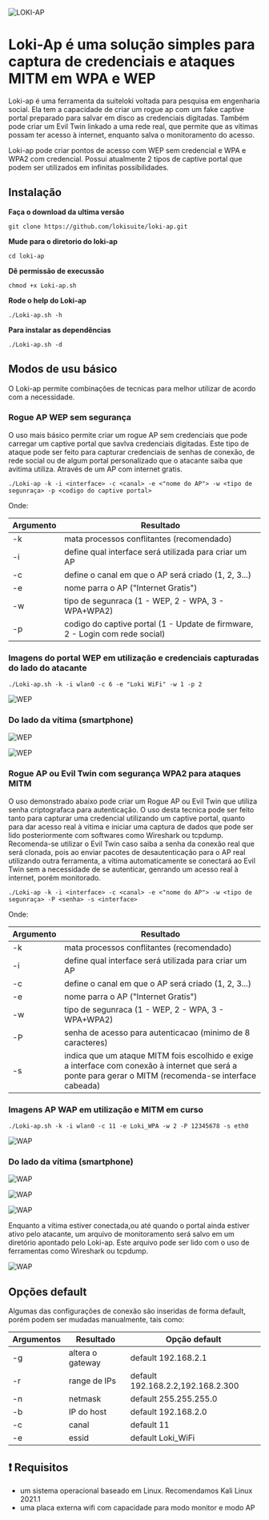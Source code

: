 ![LOKI-AP](https://raw.githubusercontent.com/lokisuite/images/main/logo.png)

# Loki-Ap é uma solução simples para captura de credenciais e ataques MITM em WPA e WEP

Loki-ap é uma ferramenta da suiteloki voltada para pesquisa em engenharia social. Ela tem a capacidade de criar um rogue ap com um fake captive portal preparado para salvar em disco as credenciais digitadas. Também pode criar um Evil Twin linkado a uma rede real, que permite que as vítimas possam ter acesso à internet, enquanto salva o monitoramento do acesso.

Loki-ap pode criar pontos de acesso com WEP sem credencial e WPA e WPA2 com credencial. Possui atualmente 2 tipos de captive portal que podem ser utilizados em infinitas possibilidades.


## Instalação

**Faça o download da ultima versão**
```
git clone https://github.com/lokisuite/loki-ap.git
```
**Mude para o diretorio do loki-ap**
```
cd loki-ap
```
**Dê permissão de execussão**
```
chmod +x Loki-ap.sh
```
**Rode o help do Loki-ap**
```
./Loki-ap.sh -h
```
**Para instalar as dependências**
```
./Loki-ap.sh -d
```



## Modos de usu básico

O Loki-ap permite combinações de tecnicas para melhor utilizar de acordo com a necessidade.


### Rogue AP WEP sem segurança

O uso mais básico permite criar um rogue AP sem credenciais que pode carregar um captive portal que savlva credenciais digitadas. Este tipo de ataque pode ser feito para capturar credenciais de senhas de conexão, de rede social ou de algum portal personalizado que o atacante saiba que avitima utiliza. Através de um AP com internet gratis.
```
./Loki-ap -k -i <interface> -c <canal> -e <"nome do AP"> -w <tipo de segunraça> -p <codigo do captive portal>
```
Onde:

| Argumento | Resultado |
|-------|------------|
| -k | mata processos conflitantes (recomendado)|
| -i | define qual interface será utilizada para criar um AP |(wlan0, wlan1...)
| -c | define o canal em que o AP será criado (1, 2, 3...)|
| -e | nome parra o AP ("Internet Gratis")|
| -w | tipo de segunraca (1 - WEP, 2 - WPA, 3 - WPA+WPA2)|
| -p | codigo do captive portal (1 - Update de firmware, 2 - Login com rede social)|



### Imagens do portal WEP em utilização e credenciais capturadas do lado do atacante


```
./Loki-ap.sh -k -i wlan0 -c 6 -e "Loki WiFi" -w 1 -p 2
```

![WEP](https://raw.githubusercontent.com/lokisuite/images/main/print1.png)



### Do lado da vítima (smartphone)


![WEP](https://raw.githubusercontent.com/lokisuite/images/main/print2.jpeg) 

![WEP](https://raw.githubusercontent.com/lokisuite/images/main/print3.jpeg) 



### Rogue AP ou Evil Twin com segurança WPA2 para ataques MITM

O uso demonstrado abaixo pode criar um Rogue AP ou Evil Twin que utiliza senha criptografaca para autenticação. O uso desta tecnica pode ser feito tanto para capturar uma credencial utilizando um captive portal, quanto para dar acesso real à vitima e iniciar uma captura de dados que pode ser lido posteriormente com softwares como Wireshark ou tcpdump.
Recomenda-se utilizar o Evil Twin caso saiba a senha da conexão real que será clonada, pois ao enviar pacotes de desautenticação para o AP real utilizando outra ferramenta, a vítima automaticamente se conectará ao Evil Twin sem a necessidade de se autenticar, genrando um acesso real à internet, porém monitorado.

```
./Loki-ap -k -i <interface> -c <canal> -e <"nome do AP"> -w <tipo de segunraça> -P <senha> -s <interface>
```

Onde:

| Argumento | Resultado |
|-------|------------|
| -k | mata processos conflitantes (recomendado)|
| -i | define qual interface será utilizada para criar um AP |(wlan0, wlan1...)
| -c | define o canal em que o AP será criado (1, 2, 3...)|
| -e | nome parra o AP ("Internet Gratis")|
| -w | tipo de segunraca (1 - WEP, 2 - WPA, 3 - WPA+WPA2)|
| -P | senha de acesso para autenticacao (minimo de 8 caracteres)|
| -s | indica que um ataque MITM fois escolhido e exige a interface com conexão à internet que será a ponte para gerar o MITM (recomenda-se interface cabeada)|



### Imagens AP WAP em utilização e MITM em curso

```
./Loki-ap.sh -k -i wlan0 -c 11 -e Loki_WPA -w 2 -P 12345678 -s eth0
```

![WAP](https://raw.githubusercontent.com/lokisuite/images/main/print4.jpeg)



### Do lado da vítima (smartphone)

![WAP](https://raw.githubusercontent.com/lokisuite/images/main/print5.jpeg)

![WAP](https://raw.githubusercontent.com/lokisuite/images/main/print6.jpeg)

![WAP](https://raw.githubusercontent.com/lokisuite/images/main/print7.jpeg)


Enquanto a vítima estiver conectada,ou até quando o portal ainda estiver ativo pelo atacante, um arquivo de monitoramento será salvo em um diretório apontado pelo Loki-ap. Este arquivo pode ser lido com o uso de ferramentas como Wireshark ou tcpdump.

![WAP](https://raw.githubusercontent.com/lokisuite/images/main/print8.png)


## Opções default

Algumas das configurações de conexão são inseridas de forma default, porém podem ser mudadas manualmente, tais como:

| Argumentos | Resultado | Opção default |
|------------|-----------|---------------|
| -g | altera o gateway | default 192.168.2.1 |
| -r | range de IPs |default 192.168.2.2,192.168.2.300 |
| -n | netmask | default 255.255.255.0 |
| -b | IP do host | default 192.168.2.0|
| -c | canal | default 11 |
| -e | essid | default Loki_WiFi |


## :heavy_exclamation_mark: Requisitos

- um sistema operacional baseado em Linux. Recomendamos Kali Linux 2021.1
- uma placa externa wifi com capacidade para modo monitor e modo AP



